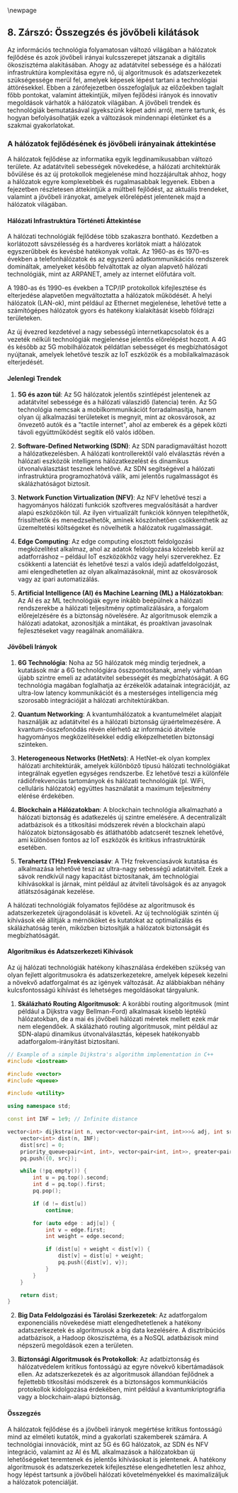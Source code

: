 \newpage

## 8. Zárszó: Összegzés és jövőbeli kilátások


Az információs technológia folyamatosan változó világában a hálózatok fejlődése és azok jövőbeli irányai kulcsszerepet játszanak a digitális ökoszisztéma alakításában. Ahogy az adatátvitel sebessége és a hálózati infrastruktúra komplexitása egyre nő, új algoritmusok és adatszerkezetek szükségessége merül fel, amelyek képesek lépést tartani a technológiai áttörésekkel. Ebben a zárófejezetben összefoglaljuk az előzőekben taglalt főbb pontokat, valamint áttekintjük, milyen fejlődési irányok és innovatív megoldások várhatók a hálózatok világában. A jövőbeli trendek és technológiák bemutatásával igyekszünk képet adni arról, merre tartunk, és hogyan befolyásolhatják ezek a változások mindennapi életünket és a szakmai gyakorlatokat.

### A hálózatok fejlődésének és jövőbeli irányainak áttekintése

A hálózatok fejlődése az informatika egyik legdinamikusabban változó területe. Az adatátviteli sebességek növekedése, a hálózati architektúrák bővülése és az új protokollok megjelenése mind hozzájárultak ahhoz, hogy a hálózatok egyre komplexebbek és rugalmasabbak legyenek. Ebben a fejezetben részletesen áttekintjük a múltbeli fejlődést, az aktuális trendeket, valamint a jövőbeli irányokat, amelyek előrelépést jelentenek majd a hálózatok világában.

#### Hálózati Infrastruktúra Történeti Áttekintése

A hálózati technológiák fejlődése több szakaszra bontható. Kezdetben a korlátozott sávszélesség és a hardveres korlátok miatt a hálózatok egyszerűbbek és kevésbé hatékonyak voltak. Az 1960-as és 1970-es években a telefonhálózatok és az egyszerű adatkommunikációs rendszerek domináltak, amelyeket később felváltottak az olyan alapvető hálózati technológiák, mint az ARPANET, amely az internet előfutára volt.

A 1980-as és 1990-es években a TCP/IP protokollok kifejlesztése és elterjedése alapvetően megváltoztatta a hálózatok működését. A helyi hálózatok (LAN-ok), mint például az Ethernet megjelenése, lehetővé tette a számítógépes hálózatok gyors és hatékony kialakítását kisebb földrajzi területeken.

Az új évezred kezdetével a nagy sebességű internetkapcsolatok és a vezeték nélküli technológiák megjelenése jelentős előrelépést hozott. A 4G és később az 5G mobilhálózatok példátlan sebességet és megbízhatóságot nyújtanak, amelyek lehetővé teszik az IoT eszközök és a mobilalkalmazások elterjedését.

#### Jelenlegi Trendek

1. **5G és azon túl**:
   Az 5G hálózatok jelentős szintlépést jelentenek az adatátvitel sebessége és a hálózati válaszidő (latencia) terén. Az 5G technológia nemcsak a mobilkommunikációt forradalmasítja, hanem olyan új alkalmazási területeket is megnyit, mint az okosvárosok, az önvezető autók és a "tactile internet", ahol az emberek és a gépek közti távoli együttműködést segítik elő valós időben.

2. **Software-Defined Networking (SDN)**:
   Az SDN paradigmaváltást hozott a hálózatkezelésben. A hálózati kontrollerektől való elválasztás révén a hálózati eszközök intelligens hálózatkezelést és dinamikus útvonalválasztást tesznek lehetővé. Az SDN segítségével a hálózati infrastruktúra programozhatóvá válik, ami jelentős rugalmasságot és skálázhatóságot biztosít.

3. **Network Function Virtualization (NFV)**:
   Az NFV lehetővé teszi a hagyományos hálózati funkciók szoftveres megvalósítását a hardver alapú eszközökön túl. Az ilyen virtualizált funkciók könnyen telepíthetők, frissíthetők és menedzselhetők, aminek köszönhetően csökkenthetik az üzemeltetési költségeket és növelhetik a hálózatok rugalmasságát.

4. **Edge Computing**:
   Az edge computing elosztott feldolgozási megközelítést alkalmaz, ahol az adatok feldolgozása közelebb kerül az adatforráshoz – például IoT eszközökhöz vagy helyi szerverekhez. Ez csökkenti a latenciát és lehetővé teszi a valós idejű adatfeldolgozást, ami elengedhetetlen az olyan alkalmazásoknál, mint az okosvárosok vagy az ipari automatizálás.

5. **Artificial Intelligence (AI) és Machine Learning (ML) a Hálózatokban**:
   Az AI és az ML technológiák egyre inkább beépülnek a hálózati rendszerekbe a hálózati teljesítmény optimalizálására, a forgalom előrejelzésére és a biztonság növelésére. Az algoritmusok elemzik a hálózati adatokat, azonosítják a mintákat, és proaktívan javasolnak fejlesztéseket vagy reagálnak anomáliákra.

#### Jövőbeli Irányok

1. **6G Technológia**:
   Noha az 5G hálózatok még mindig terjednek, a kutatások már a 6G technológiára összpontosítanak, amely várhatóan újabb szintre emeli az adatátvitel sebességét és megbízhatóságát. A 6G technológia magában foglalhatja az érzékelők adatainak integrációját, az ultra-low latency kommunikációt és a mesterséges intelligencia még szorosabb integrációját a hálózati architektúrákban.

2. **Quantum Networking**:
   A kvantumhálózatok a kvantumelmélet alapjait használják az adatátvitel és a hálózati biztonság újraértelmezésére. A kvantum-összefonódás révén elérhető az információ átvitele hagyományos megközelítésekkel eddig elképzelhetetlen biztonsági szinteken.

3. **Heterogeneous Networks (HetNets)**:
   A HetNet-ek olyan komplex hálózati architektúrák, amelyek különböző típusú hálózati technológiákat integrálnak egyetlen egységes rendszerbe. Ez lehetővé teszi a különféle rádiófrekvenciás tartományok és hálózati technológiák (pl. WiFi, celluláris hálózatok) együttes használatát a maximum teljesítmény elérése érdekében.

4. **Blockchain a Hálózatokban**:
   A blockchain technológia alkalmazható a hálózati biztonság és adatkezelés új szintre emelésére. A decentralizált adatbázisok és a titkosítási módszerek révén a blockchain alapú hálózatok biztonságosabb és átláthatóbb adatcserét tesznek lehetővé, ami különösen fontos az IoT eszközök és kritikus infrastruktúrák esetében.

5. **Terahertz (THz) Frekvenciasáv**:
   A THz frekvenciasávok kutatása és alkalmazása lehetővé teszi az ultra-nagy sebességű adatátvitelt. Ezek a sávok rendkívül nagy kapacitást biztosítanak, ám technológiai kihívásokkal is járnak, mint például az átviteli távolságok és az anyagok átlátszóságának kezelése.

A hálózati technológiák folyamatos fejlődése az algoritmusok és adatszerkezetek újragondolását is követeli. Az új technológiák szintén új kihívások elé állítják a mérnököket és kutatókat az optimalizálás és skálázhatóság terén, miközben biztosítják a hálózatok biztonságát és megbízhatóságát.

#### Algoritmikus és Adatszerkezeti Kihívások

Az új hálózati technológiák hatékony kihasználása érdekében szükség van olyan fejlett algoritmusokra és adatszerkezetekre, amelyek képesek kezelni a növekvő adatforgalmat és az igények változását. Az alábbiakban néhány kulcsfontosságú kihívást és lehetséges megoldásokat tárgyalunk.

1. **Skálázható Routing Algoritmusok**:
   A korábbi routing algoritmusok (mint például a Dijkstra vagy Bellman-Ford) alkalmasak kisebb léptékű hálózatokban, de a mai és jövőbeli hálózati méretek mellett ezek már nem elegendőek. A skálázható routing algoritmusok, mint például az SDN-alapú dinamikus útvonalválasztás, képesek hatékonyabb adatforgalom-irányítást biztosítani.

```cpp
// Example of a simple Dijkstra's algorithm implementation in C++
#include <iostream>

#include <vector>
#include <queue>

#include <utility>

using namespace std;

const int INF = 1e9; // Infinite distance

vector<int> dijkstra(int n, vector<vector<pair<int, int>>>& adj, int src) {
    vector<int> dist(n, INF);
    dist[src] = 0;
    priority_queue<pair<int, int>, vector<pair<int, int>>, greater<pair<int, int>>> pq;
    pq.push({0, src});

    while (!pq.empty()) {
        int u = pq.top().second;
        int d = pq.top().first;
        pq.pop();

        if (d != dist[u])
            continue;

        for (auto edge : adj[u]) {
            int v = edge.first;
            int weight = edge.second;

            if (dist[u] + weight < dist[v]) {
                dist[v] = dist[u] + weight;
                pq.push({dist[v], v});
            }
        }
    }

    return dist;
}
```

2. **Big Data Feldolgozási és Tárolási Szerkezetek**:
   Az adatforgalom exponenciális növekedése miatt elengedhetetlenek a hatékony adatszerkezetek és algoritmusok a big data kezelésére. A disztribúciós adatbázisok, a Hadoop ökoszisztéma, és a NoSQL adatbázisok mind népszerű megoldások ezen a területen.

3. **Biztonsági Algoritmusok és Protokollok**:
   Az adatbiztonság és hálózatvédelem kritikus fontosságú az egyre növekvő kibertámadások ellen. Az adatszerkezetek és az algoritmusok állandóan fejlődnek a fejlettebb titkosítási módszerek és a biztonságos kommunkiációs protokollok kidolgozása érdekében, mint például a kvantumkriptográfia vagy a blockchain-alapú biztonság.

#### Összegzés

A hálózatok fejlődése és a jövőbeli irányok megértése kritikus fontosságú mind az elméleti kutatók, mind a gyakorlati szakemberek számára. A technológiai innovációk, mint az 5G és 6G hálózatok, az SDN és NFV integráció, valamint az AI és ML alkalmazások a hálózatokban új lehetőségeket teremtenek és jelentős kihívásokat is jelentenek. A hatékony algoritmusok és adatszerkezetek kifejlesztése elengedhetetlen lesz ahhoz, hogy lépést tartsunk a jövőbeli hálózati követelményekkel és maximalizáljuk a hálózatok potenciálját.

